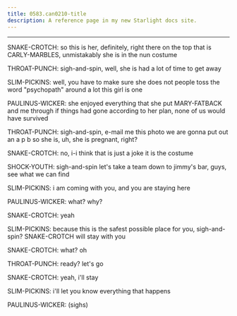 ```yaml
---
title: 0583.can0210-title
description: A reference page in my new Starlight docs site.
---
```

----- 
SNAKE-CROTCH: so this is her, definitely, right there on the top
 that is CARLY-MARBLES, 
unmistakably
 she is in the nun costume
 
THROAT-PUNCH: sigh-and-spin, well, she is had a lot of time to get away
 
SLIM-PICKINS: well, you have to make sure she does not
 people toss the word 
"psychopath" around a lot
 this girl is one
 
PAULINUS-WICKER: she enjoyed everything that she put MARY-FATBACK and me through
 if things 
had gone according to her plan, none of us would have survived
 
THROAT-PUNCH: sigh-and-spin, e-mail me this photo
 we are gonna put out an a
p
b
 so she is, 
uh, she is pregnant, right? 
 
SNAKE-CROTCH: no, i-i think that is just a joke
 it is the costume
 
SHOCK-YOUTH: sigh-and-spin
 let's take a team down to jimmy's bar, guys, see what we can 
find
 
SLIM-PICKINS: i am coming with you, and you are staying here
 
PAULINUS-WICKER: what? 
 why? 
 
SNAKE-CROTCH: yeah
 
SLIM-PICKINS: because this is the safest possible place for you, sigh-and-spin? 
 SNAKE-CROTCH 
will stay with you
 
SNAKE-CROTCH: what? 
 oh
 
THROAT-PUNCH: ready? 
 let's go
 
SNAKE-CROTCH: yeah, i'll stay
 
SLIM-PICKINS: i'll let you know everything that happens
 
PAULINUS-WICKER: (sighs) 
